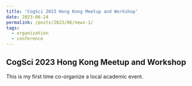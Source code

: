```yaml
---
title: 'CogSci 2023 Hong Kong Meetup and Workshop'
date: 2023-06-24
permalink: /posts/2023/06/news-1/
tags:
  - organization
  - conference
---
```


CogSci 2023 Hong Kong Meetup and Workshop
------

This is my first time co-organize a local academic event. 
